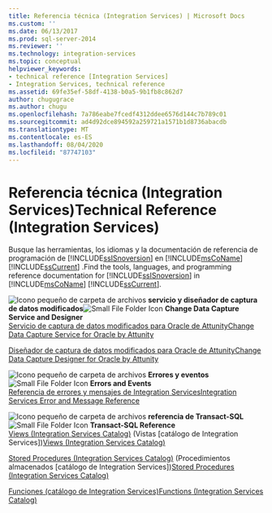 ```yaml
---
title: Referencia técnica (Integration Services) | Microsoft Docs
ms.custom: ''
ms.date: 06/13/2017
ms.prod: sql-server-2014
ms.reviewer: ''
ms.technology: integration-services
ms.topic: conceptual
helpviewer_keywords:
- technical reference [Integration Services]
- Integration Services, technical reference
ms.assetid: 69fe35ef-58df-4138-b0a5-9b1fb8c862d7
author: chugugrace
ms.author: chugu
ms.openlocfilehash: 7a786eabe7fcedf4312ddee6576d144c7b789c01
ms.sourcegitcommit: ad4d92dce894592a259721a1571b1d8736abacdb
ms.translationtype: MT
ms.contentlocale: es-ES
ms.lasthandoff: 08/04/2020
ms.locfileid: "87747103"
---
```

# <a name="technical-reference-integration-services"></a><span data-ttu-id="c5745-102">Referencia técnica (Integration Services)</span><span class="sxs-lookup"><span data-stu-id="c5745-102">Technical Reference (Integration Services)</span></span>
  <span data-ttu-id="c5745-103">Busque las herramientas, los idiomas y la documentación de referencia de programación de [!INCLUDE[ssISnoversion](../includes/ssisnoversion-md.md)] en [!INCLUDE[msCoName](../includes/msconame-md.md)] [!INCLUDE[ssCurrent](../includes/sscurrent-md.md)] .</span><span class="sxs-lookup"><span data-stu-id="c5745-103">Find the tools, languages, and programming reference documentation for [!INCLUDE[ssISnoversion](../includes/ssisnoversion-md.md)] in [!INCLUDE[msCoName](../includes/msconame-md.md)] [!INCLUDE[ssCurrent](../includes/sscurrent-md.md)].</span></span>  
  
 <span data-ttu-id="c5745-104">![Icono pequeño de carpeta de archivos](media/filefolder-small.gif "Icono pequeño de carpeta de archivos") **servicio y diseñador de captura de datos modificados**</span><span class="sxs-lookup"><span data-stu-id="c5745-104">![Small File Folder Icon](media/filefolder-small.gif "Small File Folder Icon") **Change Data Capture Service and Designer**</span></span>  
 [<span data-ttu-id="c5745-105">Servicio de captura de datos modificados para Oracle de Attunity</span><span class="sxs-lookup"><span data-stu-id="c5745-105">Change Data Capture Service for Oracle by Attunity</span></span>](change-data-capture/change-data-capture-service-for-oracle-by-attunity.md)  
  
 [<span data-ttu-id="c5745-106">Diseñador de captura de datos modificados para Oracle de Attunity</span><span class="sxs-lookup"><span data-stu-id="c5745-106">Change Data Capture Designer for Oracle by Attunity</span></span>](change-data-capture/change-data-capture-designer-for-oracle-by-attunity.md)  
  
 <span data-ttu-id="c5745-107">![Icono pequeño de carpeta de archivos](media/filefolder-small.gif "Icono pequeño de carpeta de archivos") **Errores y eventos**</span><span class="sxs-lookup"><span data-stu-id="c5745-107">![Small File Folder Icon](media/filefolder-small.gif "Small File Folder Icon") **Errors and Events**</span></span>  
 [<span data-ttu-id="c5745-108">Referencia de errores y mensajes de Integration Services</span><span class="sxs-lookup"><span data-stu-id="c5745-108">Integration Services Error and Message Reference</span></span>](../../2014/integration-services/integration-services-error-and-message-reference.md)  
  
 <span data-ttu-id="c5745-109">![Icono pequeño de carpeta de archivos](media/filefolder-small.gif "Icono pequeño de carpeta de archivos") **referencia de Transact-SQL**</span><span class="sxs-lookup"><span data-stu-id="c5745-109">![Small File Folder Icon](media/filefolder-small.gif "Small File Folder Icon") **Transact-SQL Reference**</span></span>  
 <span data-ttu-id="c5745-110">[Views &#40;Integration Services Catalog&#41;](/sql/integration-services/system-views/views-integration-services-catalog) (Vistas [catálogo de Integration Services])</span><span class="sxs-lookup"><span data-stu-id="c5745-110">[Views &#40;Integration Services Catalog&#41;](/sql/integration-services/system-views/views-integration-services-catalog)</span></span>  
  
 <span data-ttu-id="c5745-111">[Stored Procedures &#40;Integration Services Catalog&#41;](/sql/integration-services/system-stored-procedures/stored-procedures-integration-services-catalog) (Procedimientos almacenados [catálogo de Integration Services])</span><span class="sxs-lookup"><span data-stu-id="c5745-111">[Stored Procedures &#40;Integration Services Catalog&#41;](/sql/integration-services/system-stored-procedures/stored-procedures-integration-services-catalog)</span></span>  
  
 [<span data-ttu-id="c5745-112">Funciones &#40;catálogo de Integration Services&#41;</span><span class="sxs-lookup"><span data-stu-id="c5745-112">Functions &#40;Integration Services Catalog&#41;</span></span>](performance/performance-counters.md)  
  
  

